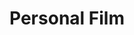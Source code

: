---
ee_id_thing: '135'
site: '1'
type: '2'
inv_num: 2008-004
url: 2008-004-personal-film
title: Personal Film
year: '2008'
display_year: '2008'
medium: 16mm film
dims: 6:15 minutes
pitch: "​A “fake” structural film, composed of stock digital video footage of dethroned
  film."
ps: ''
live_url: ''
related: "[168] [2007-002-structural-film] 2007-002 Structural Film"
youtube: ''
related_code: ''
imgs: personal-film-2008-004-still-5-database-ih.jpg
subheading: ''
download: ''
add_credit: ''
commission: ''
layout: things-i-made
---